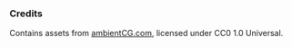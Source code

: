 ### Credits
Contains assets from [ambientCG.com](https://ambientcg.com/), licensed under CC0 1.0 Universal.
